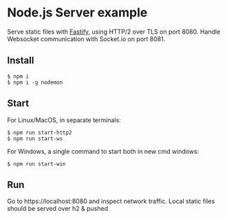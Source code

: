 # Node.js Server example

Serve static files with [Fastify](https://github.com/fastify/fastify), using HTTP/2 over TLS on port 8080.
Handle Websocket communication with Socket.io on port 8081.

## Install

```
$ npm i
$ npm i -g nodemon
``` 


## Start
For Linux/MacOS, in separate terminals:

```
$ npm run start-http2
$ npm run start-ws
```

For Windows, a single command to start both in new cmd windows:

```
$ npm run start-win
```

## Run
Go to https://localhost:8080 and inspect network traffic. Local static files should be served over h2 & pushed
